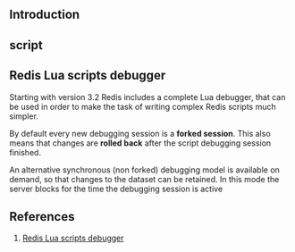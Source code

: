
## Introduction


## script

## Redis Lua scripts debugger
Starting with version 3.2 Redis includes a complete Lua debugger, that can be used in order to make the task of writing complex Redis scripts much simpler.

By default every new debugging session is a **forked session**. This also means that changes are **rolled back** after the script debugging session finished.

An alternative synchronous (non forked) debugging model is available on demand, so that changes to the dataset can be retained. In this mode the server blocks for the time the debugging session is active





## References
1. [Redis Lua scripts debugger](https://redis.io/topics/ldb)
